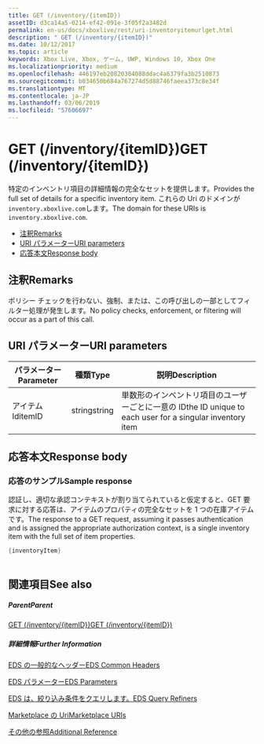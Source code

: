 ```yaml
---
title: GET (/inventory/{itemID})
assetID: d3ca14a5-0214-ef42-091e-3f05f2a3482d
permalink: en-us/docs/xboxlive/rest/uri-inventoryitemurlget.html
description: " GET (/inventory/{itemID})"
ms.date: 10/12/2017
ms.topic: article
keywords: Xbox Live, Xbox, ゲーム, UWP, Windows 10, Xbox One
ms.localizationpriority: medium
ms.openlocfilehash: 446197eb20820304088ddac4a6379fa3b2510873
ms.sourcegitcommit: b034650b684a767274d5d88746faeea373c8e34f
ms.translationtype: MT
ms.contentlocale: ja-JP
ms.lasthandoff: 03/06/2019
ms.locfileid: "57606697"
---
```

# <a name="get-inventoryitemid"></a><span data-ttu-id="4000d-104">GET (/inventory/{itemID})</span><span class="sxs-lookup"><span data-stu-id="4000d-104">GET (/inventory/{itemID})</span></span>
<span data-ttu-id="4000d-105">特定のインベントリ項目の詳細情報の完全なセットを提供します。</span><span class="sxs-lookup"><span data-stu-id="4000d-105">Provides the full set of details for a specific inventory item.</span></span> <span data-ttu-id="4000d-106">これらの Uri のドメインが`inventory.xboxlive.com`します。</span><span class="sxs-lookup"><span data-stu-id="4000d-106">The domain for these URIs is `inventory.xboxlive.com`.</span></span>
 
  * [<span data-ttu-id="4000d-107">注釈</span><span class="sxs-lookup"><span data-stu-id="4000d-107">Remarks</span></span>](#ID4EX)
  * [<span data-ttu-id="4000d-108">URI パラメーター</span><span class="sxs-lookup"><span data-stu-id="4000d-108">URI parameters</span></span>](#ID4EAB)
  * [<span data-ttu-id="4000d-109">応答本文</span><span class="sxs-lookup"><span data-stu-id="4000d-109">Response body</span></span>](#ID4ELB)
 
<a id="ID4EX"></a>

 
## <a name="remarks"></a><span data-ttu-id="4000d-110">注釈</span><span class="sxs-lookup"><span data-stu-id="4000d-110">Remarks</span></span>
 
<span data-ttu-id="4000d-111">ポリシー チェックを行わない、強制、または、この呼び出しの一部としてフィルター処理が発生します。</span><span class="sxs-lookup"><span data-stu-id="4000d-111">No policy checks, enforcement, or filtering will occur as a part of this call.</span></span>
  
<a id="ID4EAB"></a>

 
## <a name="uri-parameters"></a><span data-ttu-id="4000d-112">URI パラメーター</span><span class="sxs-lookup"><span data-stu-id="4000d-112">URI parameters</span></span>
 
| <span data-ttu-id="4000d-113">パラメーター</span><span class="sxs-lookup"><span data-stu-id="4000d-113">Parameter</span></span>| <span data-ttu-id="4000d-114">種類</span><span class="sxs-lookup"><span data-stu-id="4000d-114">Type</span></span>| <span data-ttu-id="4000d-115">説明</span><span class="sxs-lookup"><span data-stu-id="4000d-115">Description</span></span>| 
| --- | --- | --- | 
| <span data-ttu-id="4000d-116">アイテム Id</span><span class="sxs-lookup"><span data-stu-id="4000d-116">itemID</span></span>| <span data-ttu-id="4000d-117">string</span><span class="sxs-lookup"><span data-stu-id="4000d-117">string</span></span>| <span data-ttu-id="4000d-118">単数形のインベントリ項目のユーザーごとに一意の ID</span><span class="sxs-lookup"><span data-stu-id="4000d-118">the ID unique to each user for a singular inventory item</span></span>| 
  
<a id="ID4ELB"></a>

 
## <a name="response-body"></a><span data-ttu-id="4000d-119">応答本文</span><span class="sxs-lookup"><span data-stu-id="4000d-119">Response body</span></span>
 
<a id="ID4ERB"></a>

 
### <a name="sample-response"></a><span data-ttu-id="4000d-120">応答のサンプル</span><span class="sxs-lookup"><span data-stu-id="4000d-120">Sample response</span></span>
 
<span data-ttu-id="4000d-121">認証し、適切な承認コンテキストが割り当てられていると仮定すると、GET 要求に対する応答は、アイテムのプロパティの完全なセットを 1 つの在庫アイテムです。</span><span class="sxs-lookup"><span data-stu-id="4000d-121">The response to a GET request, assuming it passes authentication and is assigned the appropriate authorization context, is a single inventory item with the full set of item properties.</span></span>
 

```cpp
{inventoryItem}
         
```

   
<a id="ID4E4B"></a>

 
## <a name="see-also"></a><span data-ttu-id="4000d-122">関連項目</span><span class="sxs-lookup"><span data-stu-id="4000d-122">See also</span></span>
 
<a id="ID4E6B"></a>

 
##### <a name="parent"></a><span data-ttu-id="4000d-123">Parent</span><span class="sxs-lookup"><span data-stu-id="4000d-123">Parent</span></span> 

[<span data-ttu-id="4000d-124">GET (/inventory/{itemID})</span><span class="sxs-lookup"><span data-stu-id="4000d-124">GET (/inventory/{itemID})</span></span>](uri-inventoryget.md)

  
<a id="ID4EJC"></a>

 
##### <a name="further-information"></a><span data-ttu-id="4000d-125">詳細情報</span><span class="sxs-lookup"><span data-stu-id="4000d-125">Further Information</span></span> 

[<span data-ttu-id="4000d-126">EDS の一般的なヘッダー</span><span class="sxs-lookup"><span data-stu-id="4000d-126">EDS Common Headers</span></span>](../../additional/edscommonheaders.md)

 [<span data-ttu-id="4000d-127">EDS パラメーター</span><span class="sxs-lookup"><span data-stu-id="4000d-127">EDS Parameters</span></span>](../../additional/edsparameters.md)

 [<span data-ttu-id="4000d-128">EDS は、絞り込み条件をクエリします。</span><span class="sxs-lookup"><span data-stu-id="4000d-128">EDS Query Refiners</span></span>](../../additional/edsqueryrefiners.md)

 [<span data-ttu-id="4000d-129">Marketplace の Uri</span><span class="sxs-lookup"><span data-stu-id="4000d-129">Marketplace URIs</span></span>](atoc-reference-marketplace.md)

 [<span data-ttu-id="4000d-130">その他の参照</span><span class="sxs-lookup"><span data-stu-id="4000d-130">Additional Reference</span></span>](../../additional/atoc-xboxlivews-reference-additional.md)

   